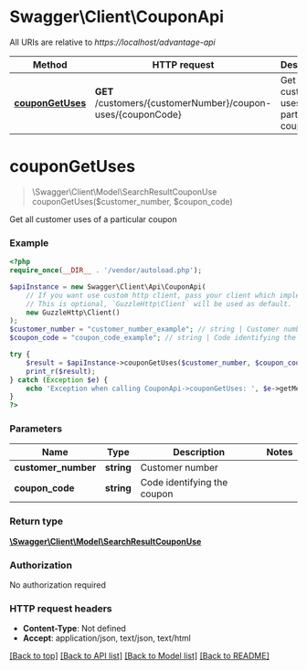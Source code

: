 # Swagger\Client\CouponApi

All URIs are relative to *https://localhost/advantage-api*

Method | HTTP request | Description
------------- | ------------- | -------------
[**couponGetUses**](CouponApi.md#couponGetUses) | **GET** /customers/{customerNumber}/coupon-uses/{couponCode} | Get all customer uses of a particular coupon


# **couponGetUses**
> \Swagger\Client\Model\SearchResultCouponUse couponGetUses($customer_number, $coupon_code)

Get all customer uses of a particular coupon

### Example
```php
<?php
require_once(__DIR__ . '/vendor/autoload.php');

$apiInstance = new Swagger\Client\Api\CouponApi(
    // If you want use custom http client, pass your client which implements `GuzzleHttp\ClientInterface`.
    // This is optional, `GuzzleHttp\Client` will be used as default.
    new GuzzleHttp\Client()
);
$customer_number = "customer_number_example"; // string | Customer number
$coupon_code = "coupon_code_example"; // string | Code identifying the coupon

try {
    $result = $apiInstance->couponGetUses($customer_number, $coupon_code);
    print_r($result);
} catch (Exception $e) {
    echo 'Exception when calling CouponApi->couponGetUses: ', $e->getMessage(), PHP_EOL;
}
?>
```

### Parameters

Name | Type | Description  | Notes
------------- | ------------- | ------------- | -------------
 **customer_number** | **string**| Customer number |
 **coupon_code** | **string**| Code identifying the coupon |

### Return type

[**\Swagger\Client\Model\SearchResultCouponUse**](../Model/SearchResultCouponUse.md)

### Authorization

No authorization required

### HTTP request headers

 - **Content-Type**: Not defined
 - **Accept**: application/json, text/json, text/html

[[Back to top]](#) [[Back to API list]](../../README.md#documentation-for-api-endpoints) [[Back to Model list]](../../README.md#documentation-for-models) [[Back to README]](../../README.md)

